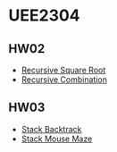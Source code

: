 # UEE2304

## HW02

- [Recursive Square Root](recursive_square_root.md)
- [Recursive Combination](recursive_combination.md)

## HW03

- [Stack Backtrack](stack_backtrack.md)
- [Stack Mouse Maze](stack_mouse_maze.md)
